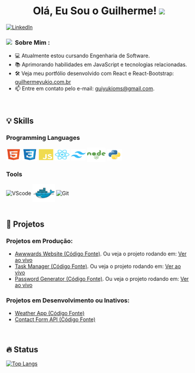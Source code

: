 <div align="center">
  <h1>
    Olá, Eu Sou o Guilherme!
    <img src="https://media.giphy.com/media/hvRJCLFzcasrR4ia7z/giphy.gif" width="30px"/>
  </h1>

 </div>

 <!-- Links -->
[![LinkedIn](https://img.shields.io/badge/LinkedIn-0077B5?style=for-the-badge&logo=linkedin&logoColor=white)](https://www.linkedin.com/in/guilherme-yukio-a215701a3/)


### <img src="https://media.giphy.com/media/WUlplcMpOCEmTGBtBW/giphy.gif" width="40"> &nbsp;Sobre Mim :

- 💻 Atualmente estou cursando Engenharia de Software.
- 📚 Aprimorando habilidades em JavaScript e tecnologias relacionadas.
- 🛠️ Veja meu portfólio desenvolvido com React e React-Bootstrap: [guilhermeyukio.com.br](https://guilhermeyukio.com.br/)
- 📫 Entre em contato pelo e-mail: guiyukioms@gmail.com.

<br />

## 💡 Skills
<!-- Skills: Programming Languages -->
<div>
  <h3>Programming Languages</h3>
  <img align="center" alt="HTML" height="30" width="40" src="https://raw.githubusercontent.com/devicons/devicon/master/icons/html5/html5-original.svg">
  <img align="center" alt="CSS" height="30" width="40" src="https://raw.githubusercontent.com/devicons/devicon/master/icons/css3/css3-original.svg">
  <img align="center" alt="JavaScript" height="30" width="40" src="https://raw.githubusercontent.com/devicons/devicon/master/icons/javascript/javascript-plain.svg">
  <img align="center" alt="React" height="30" width="40" src="https://raw.githubusercontent.com/devicons/devicon/master/icons/react/react-original.svg">
  <img align="center" alt="TailwindCSS" height="30" width="40" src="https://raw.githubusercontent.com/devicons/devicon/master/icons/tailwindcss/tailwindcss-original.svg">
  <img align="center" alt="Node.js" height="40" width="50" src="https://raw.githubusercontent.com/devicons/devicon/master/icons/nodejs/nodejs-plain-wordmark.svg">
  <img align="center" alt="Python" height="30" width="40" src="https://raw.githubusercontent.com/devicons/devicon/master/icons/python/python-original.svg">
</div>

  
<!-- Skills: Tools & Frameworks -->
<div>
  <h3>Tools</h3>
  <img align="center" alt="VScode" height="30" width="40" src="https://cdn.jsdelivr.net/gh/devicons/devicon/icons/vscode/vscode-original.svg">
  <img align="center" alt="Docker" height="50" width="60" src="https://raw.githubusercontent.com/devicons/devicon/master/icons/docker/docker-original.svg">
  <img align="center" alt="Git" height="30" width="40" src="https://cdn.jsdelivr.net/gh/devicons/devicon/icons/git/git-original.svg">
</div>

<br />

## 🚀 Projetos

### Projetos em Produção:

- [Awwwards Website (Código Fonte)](https://github.com/guiyukioms/pp-fe-react-zentry-clone). Ou veja o projeto rodando em: [Ver ao vivo](https://zentryclone.guilhermeyukio.com.br/)
- [Task Manager (Código Fonte)](https://github.com/guiyukioms/gyms-task-manager). Ou veja o projeto rodando em: [Ver ao vivo](https://guiyukioms.github.io/gyms-task-manager/)
- [Password Generator (Código Fonte)](https://github.com/guiyukioms/gyms-password-generator). Ou veja o projeto rodando em: [Ver ao vivo](https://guiyukioms.github.io/gyms-password-generator/)

### Projetos em Desenvolvimento ou Inativos:

- [Weather App (Código Fonte)](https://github.com/guiyukioms/my_weather_app)
- [Contact Form API (Código Fonte)](https://github.com/guiyukioms/gyms-form-server)

<br />

## 🔥 Status
[![Top Langs](https://github-readme-stats.vercel.app/api/top-langs/?username=guiyukioms&layout=compact&theme=vision-friendly-dark)](https://github.com/anuraghazra/github-readme-stats)

